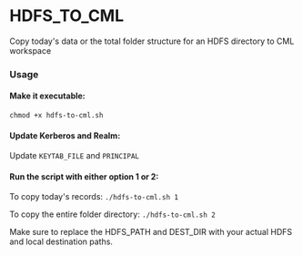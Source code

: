 # HDFS_TO_CML
Copy today's data or the total folder structure for an HDFS directory to CML workspace
### Usage

#### Make it executable:

`chmod +x hdfs-to-cml.sh`

#### Update Kerberos and Realm:
Update `KEYTAB_FILE` and `PRINCIPAL`

#### Run the script with either option 1 or 2:
To copy today's records:
`./hdfs-to-cml.sh 1`

To copy the entire folder directory:
`./hdfs-to-cml.sh 2`

Make sure to replace the HDFS_PATH and DEST_DIR with your actual HDFS and local destination paths.